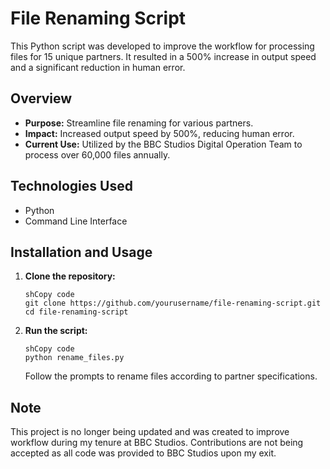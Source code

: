# File Renaming Script

This Python script was developed to improve the workflow for processing files for 15 unique partners. It resulted in a 500% increase in output speed and a significant reduction in human error.

## Overview

- **Purpose:** Streamline file renaming for various partners.
- **Impact:** Increased output speed by 500%, reducing human error.
- **Current Use:** Utilized by the BBC Studios Digital Operation Team to process over 60,000 files annually.

## Technologies Used

- Python
- Command Line Interface

## Installation and Usage

1. **Clone the repository:**
    
    ```
    shCopy code
    git clone https://github.com/yourusername/file-renaming-script.git
    cd file-renaming-script
    
    ```
    
2. **Run the script:**
    
    ```
    shCopy code
    python rename_files.py
    
    ```
    
    Follow the prompts to rename files according to partner specifications.
    

## Note

This project is no longer being updated and was created to improve workflow during my tenure at BBC Studios. Contributions are not being accepted as all code was provided to BBC Studios upon my exit.

